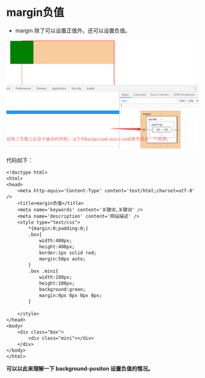 # margin负值

* margin 除了可以设置正值外，还可以设置负值。

![image](https://github.com/MrQuJL/html-quick-start/raw/master/06_margin负值/images/margin负值.png)

代码如下：

    <!doctype html>
    <html>
    <head>
        <meta http-equiv='Content-Type' content='text/html;charset=utf-8' />
        <title>margin负值</title>
        <meta name='keywords' content='关键词,关键词' />
        <meta name='description' content='网站描述' />
        <style type="text/css">
            *{margin:0;padding:0;}
            .box{
                width:400px;
                height:400px;
                border:1px solid red;
                margin:50px auto;
            }
            .box .mini{
                width:100px;
                height:100px;
                background:green;
                margin:0px 0px 0px 0px;
            }
            
        </style>
    </head>
    <body>
        <div class="box">
            <div class="mini"></div>
        </div>
    </body>
    </html>

**可以以此来理解一下 background-positon 设置负值的情况。**
